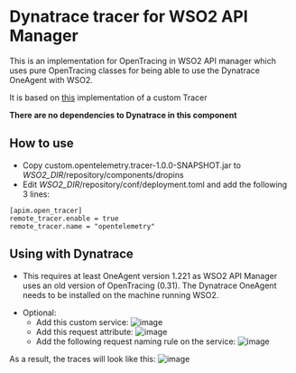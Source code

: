 # Dynatrace tracer for WSO2 API Manager

This is an implementation for OpenTracing in WSO2 API manager which uses pure OpenTracing classes for being able to use the Dynatrace OneAgent with WSO2.

It is based on [this](https://apim.docs.wso2.com/en/3.2.0/administer/logging-and-monitoring/monitoring/monitoring-with-opentracing/#use-custom-tracer-implementation) implementation of a custom Tracer

**There are no dependencies to Dynatrace in this component**

## How to use
- Copy custom.opentelemetry.tracer-1.0.0-SNAPSHOT.jar to *WSO2_DIR*/repository/components/dropins
- Edit *WSO2_DIR*/repository/conf/deployment.toml and add the following 3 lines:
```
[apim.open_tracer]
remote_tracer.enable = true
remote_tracer.name = "opentelemetry"
```

## Using with Dynatrace
- This requires at least OneAgent version 1.221 as WSO2 API Manager uses an old version of OpenTracing (0.31). The Dynatrace OneAgent needs to be installed on the machine running WSO2.
* Optional: 
  * Add this custom service:
![image](https://user-images.githubusercontent.com/48479537/128139727-9676a0cb-00d1-4d84-9ce4-731505bde9ef.png)
  * Add this request attribute:
![image](https://user-images.githubusercontent.com/48479537/128139850-b8f927f8-38b1-49b2-8d62-1243fa71ed5a.png)
  * Add the following request naming rule on the service:
![image](https://user-images.githubusercontent.com/48479537/128140107-681d3fc3-3e3a-4160-bf6e-deb46d033c6b.png)


As a result, the traces will look like this:
![image](https://user-images.githubusercontent.com/48479537/128140380-c14f909f-9c9d-4b07-8393-060343abaf65.png)
